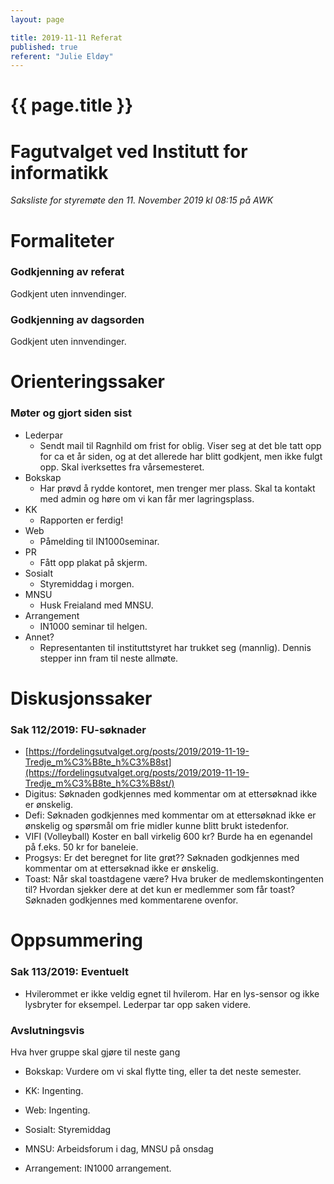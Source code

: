 ```yaml
---
layout: page

title: 2019-11-11 Referat
published: true
referent: "Julie Eldøy"
---
```

# {{ page.title }}

# Fagutvalget ved Institutt for informatikk

*Saksliste for styremøte den 11. November 2019 kl 08:15 på AWK*

# Formaliteter

### Godkjenning av referat

Godkjent uten innvendinger.

### Godkjenning av dagsorden

Godkjent uten innvendinger.

# Orienteringssaker

### Møter og gjort siden sist

-   Lederpar
    - Sendt mail til Ragnhild om frist for oblig. Viser seg at det ble tatt opp for ca et år siden, og at det allerede har blitt godkjent, men ikke fulgt opp. Skal iverksettes fra vårsemesteret.
-   Bokskap
    - Har prøvd å rydde kontoret, men trenger mer plass. Skal ta kontakt med admin og høre om vi kan får mer lagringsplass.
-   KK
    - Rapporten er ferdig!
-   Web
    - Påmelding til IN1000seminar.
-   PR
    - Fått opp plakat på skjerm.
-   Sosialt
    - Styremiddag i morgen.
-   MNSU
    - Husk Freialand med MNSU.
-   Arrangement
    - IN1000 seminar til helgen.
-   Annet?
    - Representanten til instituttstyret har trukket seg (mannlig). Dennis stepper inn fram til neste allmøte.


# Diskusjonssaker

### Sak 112/2019: FU-søknader

-   [https://fordelingsutvalget.org/posts/2019/2019-11-19-Tredje_m%C3%B8te_h%C3%B8st](https://fordelingsutvalget.org/posts/2019/2019-11-19-Tredje_m%C3%B8te_h%C3%B8st/)
-   Digitus:
    Søknaden godkjennes med kommentar om at ettersøknad ikke er ønskelig.
-   Defi:
    Søknaden godkjennes med kommentar om at ettersøknad ikke er ønskelig og spørsmål om frie midler kunne blitt brukt istedenfor.
-   VIFI (Volleyball)
    Koster en ball virkelig 600 kr?
    Burde ha en egenandel på f.eks. 50 kr for baneleie.
-   Progsys:
    Er det beregnet for lite grøt??
    Søknaden godkjennes med kommentar om at ettersøknad ikke er ønskelig.
-   Toast:
    Når skal toastdagene være?
    Hva bruker de medlemskontingenten til?
    Hvordan sjekker dere at det kun er medlemmer som får toast?
    Søknaden godkjennes med kommentarene ovenfor.


# Oppsummering

### Sak 113/2019: Eventuelt

-   Hvilerommet er ikke veldig egnet til hvilerom. Har en lys-sensor og ikke lysbryter for eksempel. Lederpar tar opp saken videre.


### Avslutningsvis

Hva hver gruppe skal gjøre til neste gang

-   Bokskap: Vurdere om vi skal flytte ting, eller ta det neste semester.
    
-   KK: Ingenting.
    
-   Web: Ingenting.
    
-   Sosialt: Styremiddag
    
-   MNSU: Arbeidsforum i dag, MNSU på onsdag
    
-   Arrangement: IN1000 arrangement.
